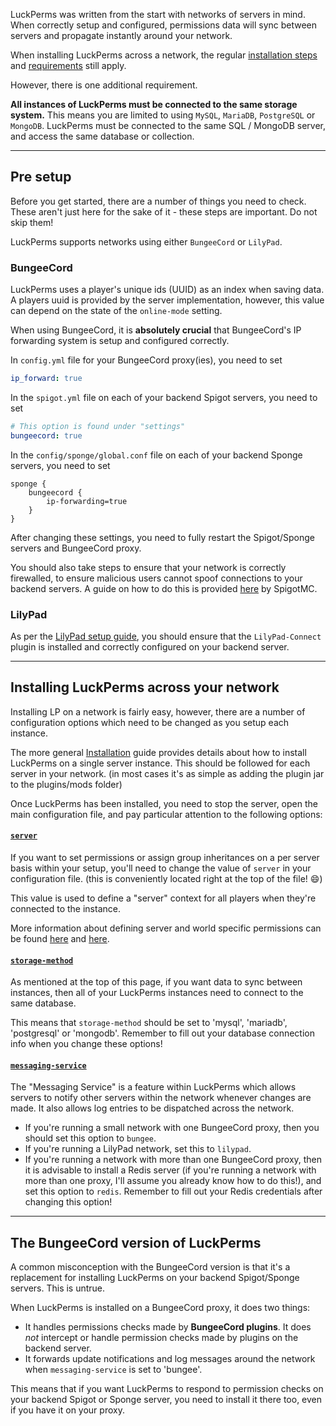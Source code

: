 LuckPerms was written from the start with networks of servers in mind. When correctly setup and configured, permissions data will sync between servers and propagate instantly around your network.

When installing LuckPerms across a network, the regular [installation steps](https://github.com/lucko/LuckPerms/wiki/Setup) and [requirements](https://github.com/lucko/LuckPerms/wiki/Setup#requirements) still apply.

However, there is one additional requirement.

**All instances of LuckPerms must be connected to the same storage system.** This means you are limited to using `MySQL`, `MariaDB`, `PostgreSQL` or `MongoDB`. LuckPerms must be connected to the same SQL / MongoDB server, and access the same database or collection.
___

## Pre setup
Before you get started, there are a number of things you need to check. These aren't just here for the sake of it - these steps are important. Do not skip them!

LuckPerms supports networks using either `BungeeCord` or `LilyPad`.

### BungeeCord
LuckPerms uses a player's unique ids (UUID) as an index when saving data. A players uuid is provided by the server implementation, however, this value can depend on the state of the `online-mode` setting.

When using BungeeCord, it is **absolutely crucial** that BungeeCord's IP forwarding system is setup and configured correctly.

In `config.yml` file for your BungeeCord proxy(ies), you need to set
```yml
ip_forward: true
```

In the `spigot.yml` file on each of your backend Spigot servers, you need to set
```yml
# This option is found under "settings"
bungeecord: true
```

In the `config/sponge/global.conf` file on each of your backend Sponge servers, you need to set
```hocon
sponge {
    bungeecord {
        ip-forwarding=true
    }
}
```

After changing these settings, you need to fully restart the Spigot/Sponge servers and BungeeCord proxy.

You should also take steps to ensure that your network is correctly firewalled, to ensure malicious users cannot spoof connections to your backend servers. A guide on how to do this is provided [here](https://www.spigotmc.org/wiki/firewall-guide/) by SpigotMC.

### LilyPad
As per the [LilyPad setup guide](http://www.lilypadmc.org/threads/connecting-your-bukkit-servers.13/), you should ensure that the `LilyPad-Connect` plugin is installed and correctly configured on your backend server.

___

## Installing LuckPerms across your network
Installing LP on a network is fairly easy, however, there are a number of configuration options which need to be changed as you setup each instance.

The more general [Installation](https://github.com/lucko/LuckPerms/wiki/Setup) guide provides details about how to install LuckPerms on a single server instance. This should be followed for each server in your network. (in most cases it's as simple as adding the plugin jar to the plugins/mods folder)

Once LuckPerms has been installed, you need to stop the server, open the main configuration file, and pay particular attention to the following options:

#### [`server`](https://github.com/lucko/LuckPerms/wiki/Configuration#server)

If you want to set permissions or assign group inheritances on a per server basis within your setup, you'll need to change the value of `server` in your configuration file. (this is conveniently located right at the top of the file! 😄)

This value is used to define a "server" context for all players when they're connected to the instance.

More information about defining server and world specific permissions can be found [here](https://github.com/lucko/LuckPerms/wiki/Advanced-Setup) and [here](https://github.com/lucko/LuckPerms/wiki/Command-Usage#what-is-context).

#### [`storage-method`](https://github.com/lucko/LuckPerms/wiki/Configuration#storage-method)

As mentioned at the top of this page, if you want data to sync between instances, then all of your LuckPerms instances need to connect to the same database. 

This means that `storage-method` should be set to 'mysql', 'mariadb', 'postgresql' or 'mongodb'. Remember to fill out your database connection info when you change these options!

#### [`messaging-service`](https://github.com/lucko/LuckPerms/wiki/Configuration#messaging-service)

The "Messaging Service" is a feature within LuckPerms which allows servers to notify other servers within the network whenever changes are made. It also allows log entries to be dispatched across the network.

* If you're running a small network with one BungeeCord proxy, then you should set this option to `bungee`.
* If you're running a LilyPad network, set this to `lilypad`.
* If you're running a network with more than one BungeeCord proxy, then it is advisable to install a Redis server (if you're running a network with more than one proxy, I'll assume you already know how to do this!), and set this option to `redis`. Remember to fill out your Redis credentials after changing this option!

___

## The BungeeCord version of LuckPerms
A common misconception with the BungeeCord version is that it's a replacement for installing LuckPerms on your backend Spigot/Sponge servers. This is untrue.

When LuckPerms is installed on a BungeeCord proxy, it does two things:

* It handles permissions checks made by **BungeeCord plugins**. It does *not* intercept or handle permission checks made by plugins on the backend server.
* It forwards update notifications and log messages around the network when `messaging-service` is set to 'bungee'.

This means that if you want LuckPerms to respond to permission checks on your backend Spigot or Sponge server, you need to install it there too, even if you have it on your proxy.
